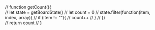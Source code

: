 // function getCount(){    
//   let state = getBoardState()
//   let count = 0
//   state.filter(function(item, index, array){
//     if (item != ""){
//       count++
//     }
//   })  
//   return count
// }  